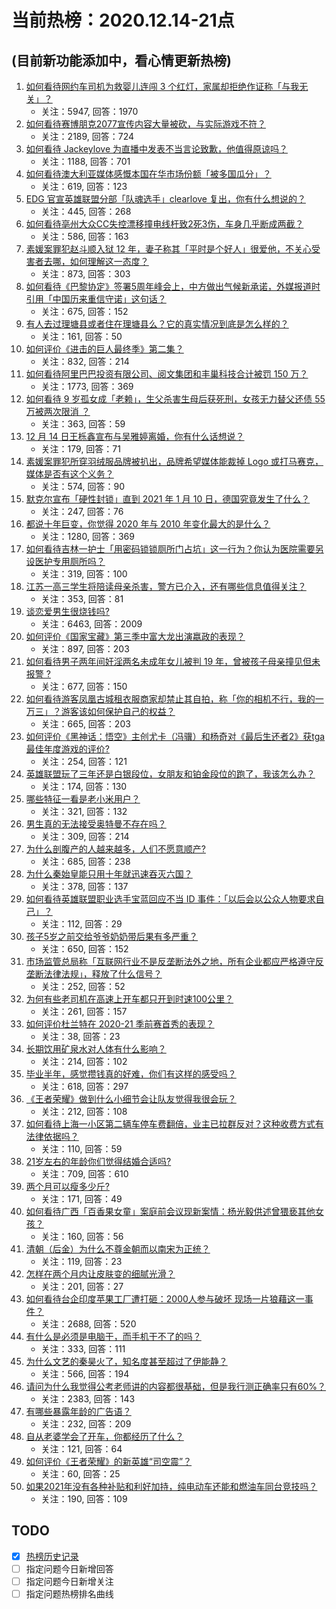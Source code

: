 # 当前热榜：2020.12.14-21点
## (目前新功能添加中，看心情更新热榜)
1. [如何看待网约车司机为救婴儿连闯 3 个红灯，家属却拒绝作证称「与我无关」？](https://www.zhihu.com/question/434736805)
    * 关注：5947, 回答：1970
2. [如何看待赛博朋克2077宣传内容大量被砍，与实际游戏不符？](https://www.zhihu.com/question/434610780)
    * 关注：2189, 回答：724
3. [如何看待 Jackeylove 为直播中发表不当言论致歉，他值得原谅吗？](https://www.zhihu.com/question/434502458)
    * 关注：1188, 回答：701
4. [如何看待澳大利亚媒体感慨本国在华市场份额「被多国瓜分」？](https://www.zhihu.com/question/434641409)
    * 关注：619, 回答：123
5. [EDG 官宣英雄联盟分部「队魂选手」clearlove 复出，你有什么想说的？](https://www.zhihu.com/question/434149320)
    * 关注：445, 回答：268
6. [如何看待亳州大众CC失控漂移撞电线杆致2死3伤，车身几乎断成两截？](https://www.zhihu.com/question/434719202)
    * 关注：586, 回答：163
7. [素媛案罪犯赵斗顺入狱 12 年，妻子称其「平时是个好人」很爱他，不关心受害者去哪，如何理解这一态度？](https://www.zhihu.com/question/434594725)
    * 关注：873, 回答：303
8. [如何看待《巴黎协定》签署5周年峰会上，中方做出气候新承诺，外媒报道时引用「中国历来重信守诺」这句话？](https://www.zhihu.com/question/434646983)
    * 关注：675, 回答：152
9. [有人去过理塘县或者住在理塘县么？它的真实情况到底是怎么样的？](https://www.zhihu.com/question/434246119)
    * 关注：161, 回答：50
10. [如何评价《进击的巨人最终季》第二集？](https://www.zhihu.com/question/434553920)
    * 关注：832, 回答：214
11. [如何看待阿里巴巴投资有限公司、阅文集团和丰巢科技合计被罚 150 万？](https://www.zhihu.com/question/434769581)
    * 关注：1773, 回答：369
12. [如何看待 9 岁孤女成「老赖」，生父杀害生母后获死刑，女孩无力替父还债 55 万被两次限消 ？](https://www.zhihu.com/question/434791100)
    * 关注：363, 回答：59
13. [12 月 14 日王栎鑫宣布与吴雅婷离婚，你有什么话想说？](https://www.zhihu.com/question/434839283)
    * 关注：179, 回答：71
14. [素媛案罪犯所穿羽绒服品牌被扒出，品牌希望媒体能裁掉 Logo 或打马赛克，媒体是否有这个义务？](https://www.zhihu.com/question/434756610)
    * 关注：574, 回答：90
15. [默克尔宣布「硬性封锁」直到 2021 年 1 月 10 日，德国究竟发生了什么？](https://www.zhihu.com/question/434744493)
    * 关注：247, 回答：76
16. [都说十年巨变，你觉得 2020 年与 2010 年变化最大的是什么？](https://www.zhihu.com/question/434705534)
    * 关注：1280, 回答：369
17. [如何看待吉林一护士「用密码锁锁厕所门占坑」这一行为？你认为医院需要另设医护专用厕所吗？](https://www.zhihu.com/question/434230992)
    * 关注：319, 回答：100
18. [江苏一高三学生将陪读母亲杀害，警方已介入，还有哪些信息值得关注？](https://www.zhihu.com/question/434811915)
    * 关注：353, 回答：81
19. [谈恋爱男生很烧钱吗?](https://www.zhihu.com/question/330591691)
    * 关注：6463, 回答：2009
20. [如何评价《国家宝藏》第三季中富大龙出演嬴政的表现？](https://www.zhihu.com/question/434037574)
    * 关注：897, 回答：203
21. [如何看待男子两年间奸淫两名未成年女儿被判 19 年，曾被孩子母亲撞见但未报警 ?](https://www.zhihu.com/question/434811994)
    * 关注：677, 回答：150
22. [如何看待游客凤凰古城租衣服商家却禁止其自拍，称「你的相机不行，我的一万三」？游客该如何保护自己的权益？](https://www.zhihu.com/question/434751897)
    * 关注：665, 回答：203
23. [如何评价《黑神话：悟空》主创尤卡（冯骥）和杨奇对《最后生还者2》获tga最佳年度游戏的评价?](https://www.zhihu.com/question/434586648)
    * 关注：254, 回答：121
24. [英雄联盟玩了三年还是白银段位，女朋友和铂金段位的跑了，我该怎么办？](https://www.zhihu.com/question/434470007)
    * 关注：174, 回答：130
25. [哪些特征一看是老小米用户？](https://www.zhihu.com/question/434115335)
    * 关注：321, 回答：132
26. [男生真的无法接受奥特曼不存在吗？](https://www.zhihu.com/question/432924313)
    * 关注：309, 回答：214
27. [为什么剖腹产的人越来越多，人们不愿意顺产?](https://www.zhihu.com/question/431145914)
    * 关注：685, 回答：238
28. [为什么秦始皇能只用十年就迅速吞灭六国？](https://www.zhihu.com/question/427351738)
    * 关注：378, 回答：137
29. [如何看待英雄联盟职业选手宝蓝回应不当 ID 事件：「以后会以公众人物要求自己」？](https://www.zhihu.com/question/434758025)
    * 关注：112, 回答：29
30. [孩子5岁之前交给爷爷奶奶带后果有多严重？](https://www.zhihu.com/question/33047684)
    * 关注：650, 回答：152
31. [市场监管总局称「互联网行业不是反垄断法外之地，所有企业都应严格遵守反垄断法律法规」，释放了什么信号？](https://www.zhihu.com/question/434782268)
    * 关注：252, 回答：52
32. [为何有些老司机在高速上开车都只开到时速100公里？](https://www.zhihu.com/question/432943729)
    * 关注：261, 回答：157
33. [如何评价杜兰特在 2020-21 季前赛首秀的表现？](https://www.zhihu.com/question/434741318)
    * 关注：38, 回答：23
34. [长期饮用矿泉水对人体有什么影响？](https://www.zhihu.com/question/434080491)
    * 关注：214, 回答：102
35. [毕业半年，感觉攒钱真的好难，你们有这样的感受吗？](https://www.zhihu.com/question/433966488)
    * 关注：618, 回答：297
36. [《王者荣耀》做到什么小细节会让队友觉得我很会玩？](https://www.zhihu.com/question/422670983)
    * 关注：212, 回答：108
37. [如何看待上海一小区第二辆车停车费翻倍，业主已拉群反对？这种收费方式有法律依据吗？](https://www.zhihu.com/question/434796069)
    * 关注：110, 回答：59
38. [21岁左右的年龄你们觉得结婚合适吗?](https://www.zhihu.com/question/428367588)
    * 关注：709, 回答：610
39. [两个月可以瘦多少斤?](https://www.zhihu.com/question/430561258)
    * 关注：171, 回答：49
40. [如何看待广西「百香果女童」案庭前会议现新案情：杨光毅供述曾猥亵其他女孩？](https://www.zhihu.com/question/434805797)
    * 关注：160, 回答：56
41. [清朝（后金）为什么不尊金朝而以南宋为正统？](https://www.zhihu.com/question/434334653)
    * 关注：119, 回答：23
42. [怎样在两个月内让皮肤变的细腻光滑？](https://www.zhihu.com/question/429693156)
    * 关注：201, 回答：27
43. [如何看待台企印度苹果工厂遭打砸：2000人参与破坏 现场一片狼藉这一事件？](https://www.zhihu.com/question/434621325)
    * 关注：2688, 回答：520
44. [有什么是必须是电脑干，而手机干不了的吗？](https://www.zhihu.com/question/434565342)
    * 关注：333, 回答：111
45. [为什么文艺的秦昊火了，知名度甚至超过了伊能静？](https://www.zhihu.com/question/434640150)
    * 关注：566, 回答：194
46. [请问为什么我觉得公考老师讲的内容都很基础，但是我行测正确率只有60%？](https://www.zhihu.com/question/407096765)
    * 关注：2383, 回答：143
47. [有哪些暴露年龄的广告语？](https://www.zhihu.com/question/434798590)
    * 关注：232, 回答：209
48. [自从老婆学会了开车，你都经历了什么？](https://www.zhihu.com/question/305862511)
    * 关注：121, 回答：64
49. [如何评价《王者荣耀》的新英雄“司空震”？](https://www.zhihu.com/question/434511528)
    * 关注：60, 回答：25
50. [如果2021年没有各种补贴和利好加持，纯电动车还能和燃油车同台竞技吗？](https://www.zhihu.com/question/434598082)
    * 关注：190, 回答：109
## TODO
* [x] [热榜历史记录](hot_history/AllHot.md)
* [ ] 指定问题今日新增回答
* [ ] 指定问题今日新增关注
* [ ] 指定问题热榜排名曲线
